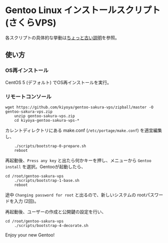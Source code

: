 # Gentoo Linux インストールスクリプト (さくらVPS)

各スクリプトの具体的な挙動は<a href="http://blog.kiyoya.shi-ba.org/post/1203448287">ちょっと古い説明</a>を参照。

## 使い方

### OS再インストール

CentOS 5 (デフォルト) でOS再インストールを実行。

### リモートコンソール

    wget https://github.com/kiyoya/gentoo-sakura-vps/zipball/master -O gentoo-sakura-vps.zip
		unzip gentoo-sakura-vps.zip
		cd kiyoya-gentoo-sakura-vps-*

カレントディレクトリにある make.conf (`/etc/portage/make.conf`) を適宜編集し、

		./scripts/bootstrap-0-prepare.sh
		reboot

再起動後、`Press any key` と出たら何かキーを押し、メニューから `Gentoo install` を選択。Gentooが起動したら、

    cd /root/gentoo-sakura-vps
		./scripts/bootstrap-1-base.sh
		reboot

途中 `Changing password for root` と出るので、新しいシステムの rootパスワードを入力 (2回)。

再起動後、ユーザーの作成と公開鍵の設定を行い、

    cd /root/gentoo-sakura-vps
		./scripts/bootstrap-4-decorate.sh

Enjoy your new Gentoo!
